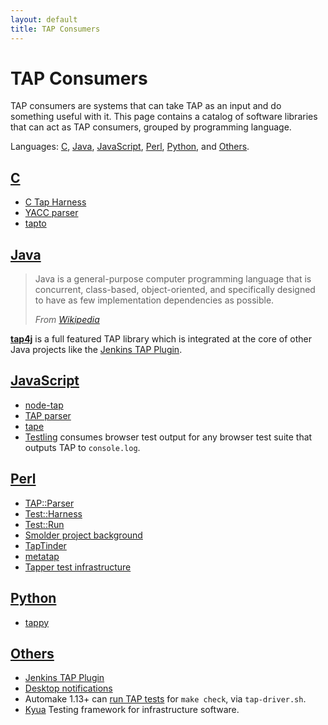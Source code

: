 ```yaml
---
layout: default
title: TAP Consumers
---
```


# TAP Consumers

TAP consumers are systems that can take TAP as an input
and do something useful with it.
This page contains a catalog of software libraries
that can act as TAP consumers,
grouped by programming language.

Languages:
[C](#c),
[Java](#java),
[JavaScript](#javascript),
[Perl](#perl),
[Python](#python),
and
[Others](#others).

## <a id="c"></a> [C](#c)

- [C Tap Harness](http://www.eyrie.org/~eagle/software/c-tap-harness/)
- [YACC parser](https://github.com/ligurio/tap-parser)
- [tapto](https://github.com/katef/tapto)

## <a id="java"></a> [Java](#java)

> Java is a general-purpose computer programming language that is concurrent,
> class-based, object-oriented, and specifically designed to have as
> few implementation dependencies as possible.
>
> *From [Wikipedia](https://en.wikipedia.org/wiki/Java_%28programming_language%29)*

**[tap4j](http://www.tap4j.org/)** is a full featured TAP library which
is integrated at the core of other Java projects like the
[Jenkins TAP Plugin](https://wiki.jenkins-ci.org/display/JENKINS/TAP+Plugin).

## <a id="javascript"></a> [JavaScript](#javascript)

- [node-tap](https://www.npmjs.com/package/tap)
- [TAP parser](https://www.npmjs.com/package/tap-parser)
- [tape](https://www.npmjs.com/package/tape)
- [Testling](https://ci.testling.com/guide/local_tests) consumes browser
  test output for any browser test suite that outputs TAP to `console.log`.

## <a id="perl"></a> [Perl](#perl)

- [TAP::Parser](http://search.cpan.org/dist/Test-Harness/lib/TAP/Parser.pm)
- [Test::Harness](http://search.cpan.org/dist/Test-Harness/lib/Test/Harness.pm)
- [Test::Run](http://search.cpan.org/dist/Test-Run/lib/Test/Run.pm)
- [Smolder project background](http://sourceforge.net/projects/smolder/)
- [TapTinder](http://dev.taptinder.org/wiki/TapTinder)
- [metatap](http://search.cpan.org/search?query=metatap)
- [Tapper test infrastructure](http://tapper-testing.org)

## <a id="python"></a> [Python](#python)

- [tappy](https://pypi.python.org/pypi/tap.py)

## <a id="others"></a> [Others](#others)

- [Jenkins TAP Plugin](https://wiki.jenkins-ci.org/display/JENKINS/TAP+Plugin)
- [Desktop notifications](https://github.com/ryandoyle/shouldertap)
- Automake 1.13+ can [run TAP tests](https://www.gnu.org/software/automake/manual/html_node/Using-the-TAP-test-protocol.html#Using-the-TAP-test-protocol) for `make check`, via `tap-driver.sh`.
- [Kyua](https://github.com/jmmv/kyua) Testing framework for infrastructure software.
